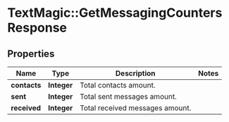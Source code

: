 # TextMagic::GetMessagingCountersResponse

## Properties
Name | Type | Description | Notes
------------ | ------------- | ------------- | -------------
**contacts** | **Integer** | Total contacts amount. | 
**sent** | **Integer** | Total sent messages amount. | 
**received** | **Integer** | Total received messages amount. | 


